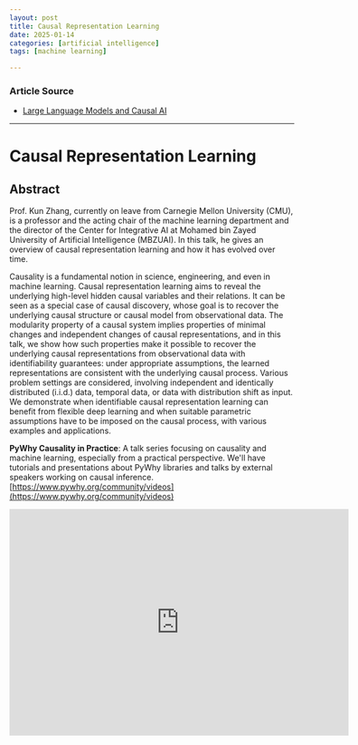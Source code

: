 ```yaml
---
layout: post
title: Causal Representation Learning
date: 2025-01-14
categories: [artificial intelligence]
tags: [machine learning]

---
```


### Article Source


* [Large Language Models and Causal AI](https://www.youtube.com/watch?v=tvyuJZHJZvA)

---


# Causal Representation Learning

## Abstract

Prof. Kun Zhang, currently on leave from Carnegie Mellon University (CMU), is a professor and the acting chair of the machine learning department and the director of the Center for Integrative AI at Mohamed bin Zayed University of Artificial Intelligence (MBZUAI). In this talk, he gives an overview of causal representation learning and how it has evolved over time. 

Causality is a fundamental notion in science, engineering, and even in machine learning. Causal representation learning aims to reveal the underlying high-level hidden causal variables and their relations. It can be seen as a special case of causal discovery, whose goal is to recover the underlying causal structure or causal model from observational data. The modularity property of a causal system implies properties of minimal changes and independent changes of causal representations, and in this talk, we show how such properties make it possible to recover the underlying causal representations from observational data with identifiability guarantees: under appropriate assumptions, the learned representations are consistent with the underlying causal process. Various problem settings are considered, involving independent and identically distributed (i.i.d.) data, temporal data, or data with distribution shift as input. We demonstrate when identifiable causal representation learning can benefit from flexible deep learning and when suitable parametric assumptions have to be imposed on the causal process, with various examples and applications.

**PyWhy Causality in Practice**: A talk series focusing on causality and machine learning, especially from a practical perspective. We'll have tutorials and presentations about PyWhy libraries and talks by external speakers working on causal inference. [https://www.pywhy.org/community/videos](https://www.pywhy.org/community/videos)

<iframe width="600" height="400" src="https://www.youtube.com/embed/tvyuJZHJZvA?si=R9Ga8Fdu24KKT4lX" title="YouTube video player" frameborder="0" allow="accelerometer; autoplay; clipboard-write; encrypted-media; gyroscope; picture-in-picture; web-share" referrerpolicy="strict-origin-when-cross-origin" allowfullscreen></iframe>
